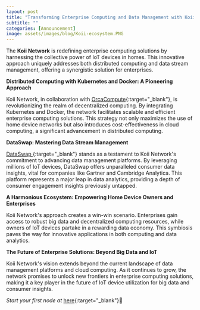 ```yaml
---
layout: post
title: "Transforming Enterprise Computing and Data Management with Koii Network's IoT Device Ecosystem"
subtitle: ""
categories: [Announcement]
image: assets/images/blog/Koii-ecosystem.PNG
---
```


The **Koii Network** is redefining enterprise computing solutions by harnessing the collective power of IoT devices in homes. This innovative approach uniquely addresses both distributed computing and data stream management, offering a synergistic solution for enterprises.

**Distributed Computing with Kubernetes and Docker: A Pioneering Approach**

Koii Network, in collaboration with  [OrcaCompute](https://orcacompute.com/){:target="\_blank"}, is revolutionizing the realm of decentralized computing. By integrating Kubernetes and Docker, the network facilitates scalable and efficient enterprise computing solutions. This strategy not only maximizes the use of home device networks but also introduces cost-effectiveness in cloud computing, a significant advancement in distributed computing.

**DataSwap: Mastering Data Stream Management**

[DataSwap ](https://www.dataswap.ai/){:target="\_blank"} stands as a testament to Koii Network's commitment to advancing data management platforms. By leveraging millions of IoT devices, DataSwap offers unparalleled consumer data insights, vital for companies like Gartner and Cambridge Analytica. This platform represents a major leap in data analytics, providing a depth of consumer engagement insights previously untapped.

**A Harmonious Ecosystem: Empowering Home Device Owners and Enterprises**

Koii Network's approach creates a win-win scenario. Enterprises gain access to robust big data and decentralized computing resources, while owners of IoT devices partake in a rewarding data economy. This symbiosis paves the way for innovative applications in both computing and data analytics.

**The Future of Enterprise Solutions: Beyond Big Data and IoT**

Koii Network's vision extends beyond the current landscape of data management platforms and cloud computing. As it continues to grow, the network promises to unlock new frontiers in enterprise computing solutions, making it a key player in the future of IoT device utilization for big data and consumer insights.

*Start your first node at* [here](https://www.koii.network/node?&utm_campaign=node&utm_medium=koii&utm_source=blog){:target="\_blank"}🌟
